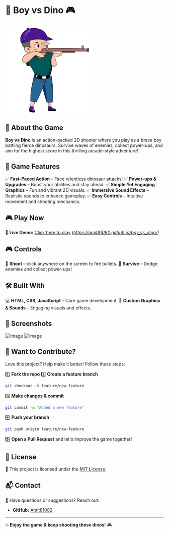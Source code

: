 # 🦖 Boy vs Dino 🎮

![Game Screenshot](Shooting_player.png)

## 🚀 About the Game

**Boy vs Dino** is an action-packed 2D shooter where you play as a brave boy battling fierce dinosaurs. Survive waves of enemies, collect power-ups, and aim for the highest score in this thrilling arcade-style adventure!

## 🎯 Game Features

✅ **Fast-Paced Action** – Face relentless dinosaur attacks!
✅ **Power-ups & Upgrades** – Boost your abilities and stay ahead.
✅ **Simple Yet Engaging Graphics** – Fun and vibrant 2D visuals.
✅ **Immersive Sound Effects** – Realistic sounds to enhance gameplay.
✅ **Easy Controls** – Intuitive movement and shooting mechanics.

## 🎮 Play Now

🔗 **Live Demo:** [Click here to play](#) *(https://amit81082.github.io/boy_vs_dino/)*


## 🎮 Controls

🎯 **Shoot** – click anywhere on the screen to fire bullets.
🦖 **Survive** – Dodge enemies and collect power-ups!

## 🛠️ Built With

💻 **HTML, CSS, JavaScript** – Core game development.
🎨 **Custom Graphics & Sounds** – Engaging visuals and effects.

## 📸 Screenshots

![image](https://github.com/user-attachments/assets/c37aa7eb-1fc6-4318-8fdf-769db8daf474)
![image](https://github.com/user-attachments/assets/248acf85-3d9f-4385-aa66-3a35365248a0)


## 🤝 Want to Contribute?

Love this project? Help make it better! Follow these steps:

1️⃣ **Fork the repo**
2️⃣ **Create a feature branch**
   ```bash
   git checkout -b feature/new-feature
   ```
3️⃣ **Make changes & commit**
   ```bash
   git commit -m "Added a new feature"
   ```
4️⃣ **Push your branch**
   ```bash
   git push origin feature/new-feature
   ```
5️⃣ **Open a Pull Request** and let's improve the game together!

## 📜 License

📝 This project is licensed under the [MIT License](LICENSE).

## 📬 Contact

📩 Have questions or suggestions? Reach out:
- **GitHub:** [Amit81082](https://github.com/Amit81082)

---

🔥 **Enjoy the game & keep shooting those dinos!** 🎮

